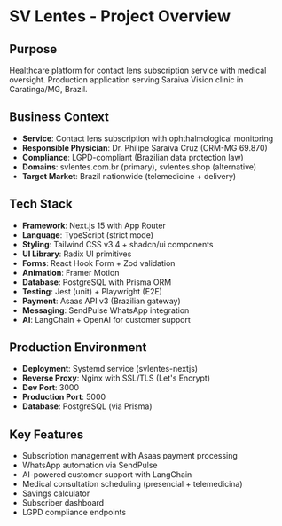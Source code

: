 # SV Lentes - Project Overview

## Purpose
Healthcare platform for contact lens subscription service with medical oversight. Production application serving Saraiva Vision clinic in Caratinga/MG, Brazil.

## Business Context
- **Service**: Contact lens subscription with ophthalmological monitoring
- **Responsible Physician**: Dr. Philipe Saraiva Cruz (CRM-MG 69.870)
- **Compliance**: LGPD-compliant (Brazilian data protection law)
- **Domains**: svlentes.com.br (primary), svlentes.shop (alternative)
- **Target Market**: Brazil nationwide (telemedicine + delivery)

## Tech Stack
- **Framework**: Next.js 15 with App Router
- **Language**: TypeScript (strict mode)
- **Styling**: Tailwind CSS v3.4 + shadcn/ui components
- **UI Library**: Radix UI primitives
- **Forms**: React Hook Form + Zod validation
- **Animation**: Framer Motion
- **Database**: PostgreSQL with Prisma ORM
- **Testing**: Jest (unit) + Playwright (E2E)
- **Payment**: Asaas API v3 (Brazilian gateway)
- **Messaging**: SendPulse WhatsApp integration
- **AI**: LangChain + OpenAI for customer support

## Production Environment
- **Deployment**: Systemd service (svlentes-nextjs)
- **Reverse Proxy**: Nginx with SSL/TLS (Let's Encrypt)
- **Dev Port**: 3000
- **Production Port**: 5000
- **Database**: PostgreSQL (via Prisma)

## Key Features
- Subscription management with Asaas payment processing
- WhatsApp automation via SendPulse
- AI-powered customer support with LangChain
- Medical consultation scheduling (presencial + telemedicina)
- Savings calculator
- Subscriber dashboard
- LGPD compliance endpoints
